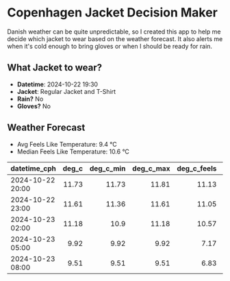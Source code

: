 
# Copenhagen Jacket Decision Maker

Danish weather can be quite unpredictable, so I created this app to help me decide which jacket to wear based on the weather forecast. 
It also alerts me when it's cold enough to bring gloves or when I should be ready for rain.

## What Jacket to wear?

- **Datetime**: 2024-10-22 19:30
- **Jacket**: Regular Jacket and T-Shirt
- **Rain?** No
- **Gloves?** No

## Weather Forecast
- Avg Feels Like Temperature: 9.4 °C
- Median Feels Like Temperature: 10.6 °C

| datetime_cph     |   deg_c |   deg_c_min |   deg_c_max |   deg_c_feels | weather   | wind   | rain   |
|:-----------------|--------:|------------:|------------:|--------------:|:----------|:-------|:-------|
| 2024-10-22 20:00 |   11.73 |       11.73 |       11.81 |         11.13 | Clouds    | High   | None   |
| 2024-10-22 23:00 |   11.61 |       11.36 |       11.61 |         11.05 | Clouds    | High   | None   |
| 2024-10-23 02:00 |   11.18 |       10.9  |       11.18 |         10.57 | Clouds    | High   | None   |
| 2024-10-23 05:00 |    9.92 |        9.92 |        9.92 |          7.17 | Clear     | High   | None   |
| 2024-10-23 08:00 |    9.51 |        9.51 |        9.51 |          6.83 | Clouds    | High   | None   |
        